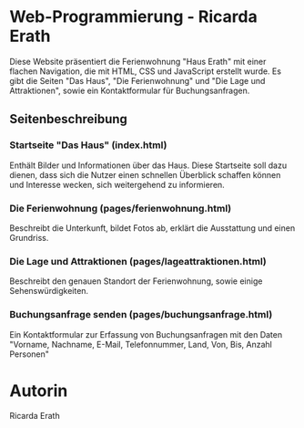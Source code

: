 # Web-Programmierung - Ricarda Erath

Diese Website präsentiert die Ferienwohnung "Haus Erath" mit einer flachen Navigation, die mit HTML, CSS und JavaScript erstellt wurde.
Es gibt die Seiten "Das Haus", "Die Ferienwohnung" und "Die Lage und Attraktionen", sowie ein Kontaktformular für Buchungsanfragen.

## Seitenbeschreibung
### Startseite "Das Haus" (index.html)
Enthält Bilder und Informationen über das Haus. Diese Startseite soll dazu dienen, dass sich die Nutzer einen schnellen Überblick schaffen können und Interesse wecken, sich weitergehend zu informieren.

### Die Ferienwohnung (pages/ferienwohnung.html)
Beschreibt die Unterkunft, bildet Fotos ab, erklärt die Ausstattung und einen Grundriss.

### Die Lage und Attraktionen (pages/lageattraktionen.html)
Beschreibt den genauen Standort der Ferienwohnung, sowie einige Sehenswürdigkeiten.

### Buchungsanfrage senden (pages/buchungsanfrage.html)
Ein Kontaktformular zur Erfassung von Buchungsanfragen mit den Daten "Vorname, Nachname, E-Mail, Telefonnummer, Land, Von, Bis, Anzahl Personen"


# Autorin
Ricarda Erath
